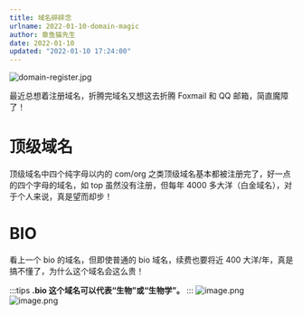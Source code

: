 ```yaml
---
title: 域名碎碎念
urlname: 2022-01-10-domain-magic
author: 章鱼猫先生
date: 2022-01-10
updated: "2022-01-10 17:24:00"
---
```


![domain-register.jpg](https://shub.weiyan.tech/yuque/elog-notebook-img/Fs3nERCsQx7eP1CprAhM4vgRg2qB.jpeg)

最近总想着注册域名，折腾完域名又想这去折腾 Foxmail 和 QQ 邮箱，简直魔障了！

# 顶级域名

顶级域名中四个纯字母以内的 com/org 之类顶级域名基本都被注册完了，好一点的四个字母的域名，如 top 虽然没有注册，但每年 4000 多大洋（白金域名），对于个人来说，真是望而却步！

# BIO

看上一个 bio 的域名，但即使普通的 bio 域名，续费也要将近 400 大洋/年，真是搞不懂了，为什么这个域名会这么贵！

:::tips
**.bio 这个域名可以代表“生物”或“生物学”。**
:::
![image.png](https://shub.weiyan.tech/yuque/elog-notebook-img/Fu3V2lHxytHoOTMBy_3Mc7avm1vz.png)
![image.png](https://shub.weiyan.tech/yuque/elog-notebook-img/Fp_hVUG12CGWEBKRQfks-n3mY__-.png)
